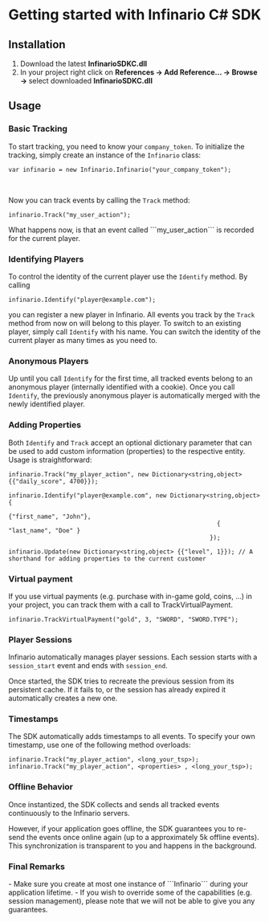<h1>Getting started with Infinario C# SDK</h1>

<h2>Installation</h2>
<ol>
	<li>Download the latest <b>InfinarioSDKC.dll</b></li>
	<li>In your project right click on <b>References -&gt; Add Reference... -&gt; Browse -&gt; </b> select downloaded <b>InfinarioSDKC.dll</b></li>
</ol>

<h2>Usage</h2>

<h3>Basic Tracking</h3>

To start tracking, you need to know your <code>company_token</code>. To initialize the tracking, simply create an instance of the <code>Infinario</code> class:

<pre><code>var infinario = new Infinario.Infinario("your_company_token");</code></pre>

<br>
<p>Now you can track events by calling the <code>Track</code> method:</p>
<pre><code>infinario.Track("my_user_action");</code></pre>
What happens now, is that an event called ```my_user_action``` is recorded for the current player.

### Identifying Players
To control the identity of the current player use the ```Identify``` method. By calling
<pre><code>infinario.Identify("player@example.com");</code></pre>

you can register a new player in Infinario. All events you track by the ```Track``` method from now on will belong to this player. To switch to an existing player, simply call ```Identify``` with his name. You can switch the identity of the current player as many times as you need to.

### Anonymous Players
Up until you call ```Identify``` for the first time, all tracked events belong to an anonymous player (internally identified with a cookie). Once you call ```Identify```, the previously anonymous player is automatically merged with the newly identified player.

### Adding Properties
Both ```Identify``` and ```Track``` accept an optional dictionary parameter that can be used to add custom information (properties) to the respective entity. Usage is straightforward:

<pre><code>infinario.Track("my_player_action", new Dictionary&lt;string,object&gt; {{"daily_score", 4700}});                                       

infinario.Identify("player@example.com", new Dictionary&lt;string,object&gt; {
                                                          {"first_name", "John"},
                                                          { "last_name", "Doe" }
                                                        }); 
                                                        
infinario.Update(new Dictionary&lt;string,object&gt; {{"level", 1}}); // A shorthand for adding properties to the current customer
</code></pre>

<h3>Virtual payment</h3>
If you use virtual payments (e.g. purchase with in-game gold, coins, ...) in your project, you can track them with a call to TrackVirtualPayment.
<pre><code>infinario.TrackVirtualPayment("gold", 3, "SWORD", "SWORD.TYPE");</pre></code>

<h3>Player Sessions</h3>
Infinario automatically manages player sessions. Each session starts with a <code>session_start</code> event and ends with <code>session_end</code>.

Once started, the SDK tries to recreate the previous session from its persistent cache. If it fails to, or the session has already expired it automatically creates a new one.



<h3>Timestamps</h3>
The SDK automatically adds timestamps to all events. To specify your own timestamp, use one of the following method overloads:
<pre><code>infinario.Track("my_player_action", &lt;long_your_tsp&gt;);
infinario.Track("my_player_action", &lt;properties&gt; , &lt;long_your_tsp&gt;);	
</code></pre>

<h3>Offline Behavior</h3>

Once instantized, the SDK collects and sends all tracked events continuously to the Infinario servers. 

However, if your application goes offline, the SDK guarantees you to re-send the events once online again (up to a approximately 5k offline events). This synchronization is transparent to you and happens in the background.

<h3>Final Remarks</h3>
- Make sure you create at most one instance of ```Infinario``` during your application lifetime.
- If you wish to override some of the capabilities (e.g. session management), please note that we will not be able to give you any guarantees.